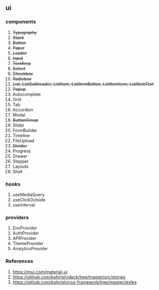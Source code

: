 ## ui

### components

1. ~~Typography~~
2. ~~Stack~~
3. ~~Button~~
4. ~~Paper~~
5. ~~Loader~~
6. ~~Input~~
7. ~~TextArea~~
8. ~~Select~~
9. ~~Checkbox~~
10. ~~Radiobox~~
11. ~~List, ListSubheader, ListItem, ListItemButton, ListItemIcon, ListItemText~~
12. ~~Popup~~
13. Autocomplete
14. Grid
15. Tab
16. Accordion
17. Modal
18. ~~ButtonGroup~~
19. Slider
20. FormBuilder
21. Timeline
22. FileUpload
23. ~~Divider~~
24. Progress
25. Drawer
26. Stepper
27. Layouts
28. Shell

### hooks

1. useMediaQuery
2. useClickOutside
3. useInterval

### providers

1. EnvProvider
2. AuthProvider
3. APIProvider
4. ThemeProvider
5. AnalyticsProvider

### References

1. https://mui.com/material-ui
2. https://github.com/kshirish/deck/tree/master/src/stories
3. https://github.com/kshirish/css-framework/tree/master/styles
